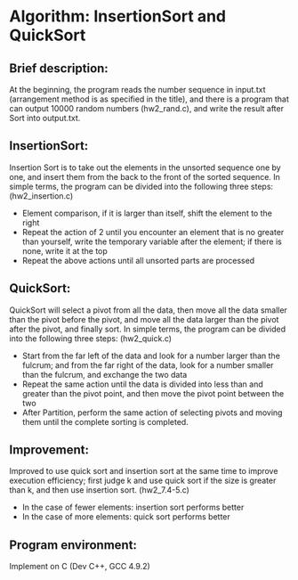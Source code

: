 # Algorithm: InsertionSort and QuickSort 

## Brief description:
At the beginning, the program reads the number sequence in input.txt (arrangement method is as specified in the title), and there is a program that can output 10000 random numbers (hw2_rand.c), and write the result after Sort into output.txt.

## InsertionSort:
Insertion Sort is to take out the elements in the unsorted sequence one by one, and insert them from the back to the front of the sorted sequence. In simple terms, the program can be divided into the following three steps: (hw2_insertion.c)
* Element comparison, if it is larger than itself, shift the element to the right
* Repeat the action of 2 until you encounter an element that is no greater than yourself, write the temporary variable after the element; if there is none, write it at the top
* Repeat the above actions until all unsorted parts are processed

## QuickSort:
QuickSort will select a pivot from all the data, then move all the data smaller than the pivot before the pivot, and move all the data larger than the pivot after the pivot, and finally sort. In simple terms, the program can be divided into the following three steps: (hw2_quick.c)
* Start from the far left of the data and look for a number larger than the fulcrum; and from the far right of the data, look for a number smaller than the fulcrum, and exchange the two data
* Repeat the same action until the data is divided into less than and greater than the pivot point, and then move the pivot point between the two
* After Partition, perform the same action of selecting pivots and moving them until the complete sorting is completed.

## Improvement:
Improved to use quick sort and insertion sort at the same time to improve execution efficiency; first judge k and use quick sort if the size is greater than k, and then use insertion sort. (hw2_7.4-5.c)
* In the case of fewer elements: insertion sort performs better
* In the case of more elements: quick sort performs better

## Program environment:
Implement on C (Dev C++, GCC 4.9.2)
